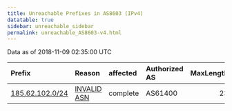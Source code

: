 ```yaml
---
title: Unreachable Prefixes in AS8603 (IPv4)
datatable: true
sidebar: unreachable_sidebar
permalink: unreachable_AS8603-v4.html
---
```


Data as of 2018-11-09 02:35:00 UTC


<div class="datatable-begin"></div>

| Prefix                                                   | Reason                                                                                                | affected   | Authorized AS   |   MaxLength | Anchor                                         |   unreachable /24s |
|:---------------------------------------------------------|:------------------------------------------------------------------------------------------------------|:-----------|:----------------|------------:|:-----------------------------------------------|-------------------:|
| [185.62.102.0/24](https://stat.ripe.net/185.62.102.0/24) | [INVALID ASN](https://rpki-validator.ripe.net/announcement-preview?asn=AS8603&prefix=185.62.102.0/24) | complete   | AS61400         |          23 | [RIPE](unreachable_RIPE_NCC_RPKI_Root-v4.html) |                  1 |

<div class="datatable-end"></div>